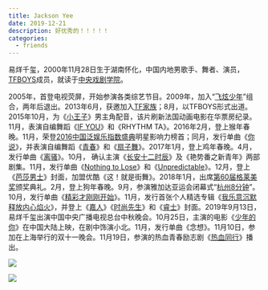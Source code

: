 ```yaml
---
title: Jackson Yee
date: 2019-12-21
description: 好优秀的！！！！！
categories:
  - friends
---
```



易烊千玺，2000年11月28日生于湖南怀化，中国内地男歌手、舞者、演员，[TFBOYS](https://baike.so.com/doc/7015646-7238535.html)成员，就读于[中央戏剧学院](https://baike.so.com/doc/931851-984972.html)。

2005年，首登电视荧屏，开始参演各类综艺节目。2009年，加入“[飞炫少年](https://baike.so.com/doc/3473560-3654585.html)”组合，两年后退出。2013年6月，获邀加入[TF家族](https://baike.so.com/doc/5377901-5614064.html)；8月，以TFBOYS形式出道。2015年10月，为《[小王子](https://baike.so.com/doc/2905485-3066080.html)》男主角配音，该片刷新法国动画电影在华票房纪录。11月，表演自编舞蹈《[IF YOU](https://baike.so.com/doc/23692125-24247757.html)》和《RHYTHM TA》。2016年2月，登上猴年春晚。11月，荣登[2016中国泛娱乐指数盛典](https://baike.so.com/doc/24507918-25361839.html)明星影响力榜首；同月，发行单曲《[你说](https://baike.so.com/doc/5335702-24887474.html)》，并表演自编舞蹈《[青春](https://baike.so.com/doc/5366977-5602722.html)》和《[扇子舞](https://baike.so.com/doc/506350-536159.html)》。2017年1月，登上鸡年春晚。4月，发行单曲《[离骚](https://baike.so.com/doc/3097802-3265208.html)》。10月， 确认主演《[长安十二时辰](https://baike.so.com/doc/24376918-25248237.html)》及《艳势番之新青年》两部剧集。11月，发行单曲《[Nothing to Lose](https://baike.so.com/doc/177104-187101.html)》和《[Unpredictable](https://baike.so.com/doc/28376849-29803732.html)》。12月，登上《[芭莎男士](https://baike.so.com/doc/6423059-6636731.html)》封面，加盟优酷《这！就是街舞》。2018年1月，出席[第60届格莱美奖](https://baike.so.com/doc/24720537-25627664.html)颁奖典礼。2月，登上狗年春晚。9月，参演雅加达亚运会闭幕式“[杭州8分钟](https://baike.so.com/doc/28450081-29884622.html)”。10月，发行单曲《[精彩才刚刚开始](https://baike.so.com/doc/28560339-30012374.html)》。11月，发行首张个人精选专辑《[我乐意沉默释放内心焰火](https://baike.so.com/doc/28830518-30293675.html)》，并登上《[嘉人](https://baike.so.com/doc/756327-800476.html)》《[时尚先生](https://baike.so.com/doc/5414285-27230187.html)》和《[睿士](https://baike.so.com/doc/7852447-8126542.html)》封面。2019年9月13日，易烊千玺出演中国中央广播电视总台中秋晚会。10月25日，主演的电影《[少年的你](https://baike.so.com/doc/28372251-29798623.html)》在中国大陆上映，在剧中饰演小北。11月，发行单曲《念想》。11月10日，参加在上海举行的双十一晚会。11月19日，参演的热血青春励志剧《[热血同行](https://baike.so.com/doc/28835084-30300751.html)》播出。

![](https://p1.ssl.qhimgs1.com/sdr/400__/t019da3e87ea6775c4b.jpg)

![](https://p2.ssl.qhimgs1.com/sdr/400__/t01e41ae33bc08cb9b8.jpg)